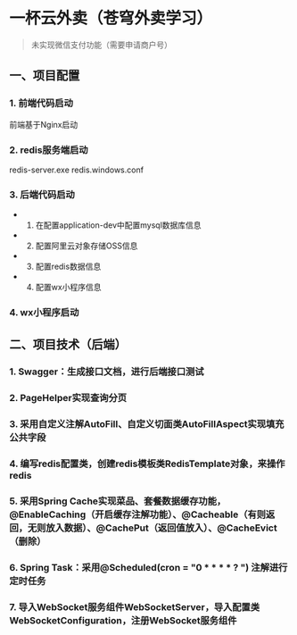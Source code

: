 # 一杯云外卖（苍穹外卖学习）

> 未实现微信支付功能（需要申请商户号）

## 一、项目配置
### 1. 前端代码启动
前端基于Nginx启动

### 2. redis服务端启动
redis-server.exe redis.windows.conf

### 3. 后端代码启动
- 1. 在配置application-dev中配置mysql数据库信息
- 2. 配置阿里云对象存储OSS信息
- 3. 配置redis数据信息
- 4. 配置wx小程序信息
  
### 4. wx小程序启动


## 二、项目技术（后端）
### 1. Swagger：生成接口文档，进行后端接口测试
### 2. PageHelper实现查询分页
### 3. 采用自定义注解AutoFill、自定义切面类AutoFillAspect实现填充公共字段
### 4. 编写redis配置类，创建redis模板类RedisTemplate对象，来操作redis
### 5. 采用Spring Cache实现菜品、套餐数据缓存功能，@EnableCaching（开启缓存注解功能）、@Cacheable（有则返回，无则放入数据）、@CachePut（返回值放入）、@CacheEvict（删除）
### 6. Spring Task：采用@Scheduled(cron = "0 * * * * ? ") 注解进行定时任务
### 7. 导入WebSocket服务组件WebSocketServer，导入配置类WebSocketConfiguration，注册WebSocket服务组件